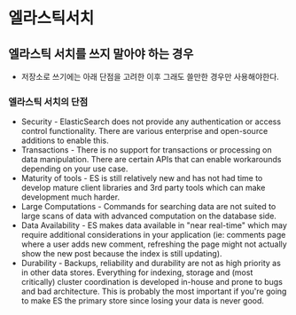 # 엘라스틱서치

## 엘라스틱 서치를 쓰지 말아야 하는 경우
- 저장소로 쓰기에는 아래 단점을 고려한 이후 그래도 쓸만한 경우만 사용해야한다.

### 엘라스틱 서치의 단점
- Security - ElasticSearch does not provide any authentication or access control functionality. There are various enterprise and open-source additions to enable this.
- Transactions - There is no support for transactions or processing on data manipulation. There are certain APIs that can enable workarounds depending on your use case.
- Maturity of tools - ES is still relatively new and has not had time to develop mature client libraries and 3rd party tools which can make development much harder.
- Large Computations - Commands for searching data are not suited to large scans of data with advanced computation on the database side.
- Data Availability - ES makes data available in "near real-time" which may require additional considerations in your application (ie: comments page where a user adds new comment, refreshing the page might not actually show the new post because the index is still updating).
- Durability - Backups, reliability and durability are not as high priority as in other data stores. Everything for indexing, storage and (most critically) cluster coordination is developed in-house and prone to bugs and bad architecture. This is probably the most important if you're going to make ES the primary store since losing your data is never good.
